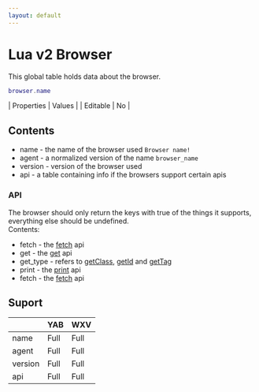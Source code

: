 ```yaml
---
layout: default
---
```

# Lua v2 Browser
This global table holds data about the browser.

```lua
browser.name
```

| Properties | Values |
| Editable   | No     |

## Contents
- name - the name of the browser used `Browser name!`
- agent - a normalized version of the name `browser_name`
- version - version of the browser used
- api - a table containing info if the browsers support certain apis

### API
The browser should only return the keys with true of the things it supports, everything else should be undefined.\
Contents:
- fetch - the [fetch](fetch.md) api
- get - the [get](get.md) api
- get_type - refers to [getClass](getclass.md), [getId](getid.md) and [getTag](gettag.md)
- print - the [print](print.md) api
- fetch - the [fetch](fetch.md) api

## Suport

|         | YAB  | WXV  |
| ------- | ---- | ---- |
| name    | Full | Full |
| agent   | Full | Full |
| version | Full | Full |
| api     | Full | Full |